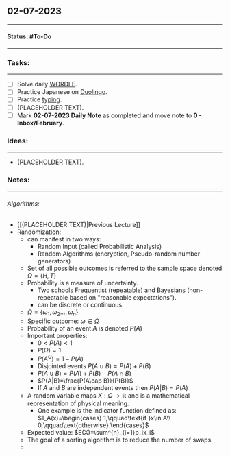 ## 02-07-2023
---
#### Status: #To-Do
---
### Tasks:
---
- [ ] Solve daily [WORDLE](https://www.nytimes.com/games/wordle/index.html).
- [ ] Practice Japanese on [Duolingo](https://www.duolingo.com/learn).
- [ ] Practice [typing](https://10fastfingers.com/typing-test/english).
- [ ] (PLACEHOLDER TEXT).
- [ ] Mark **02-07-2023 Daily Note** as completed and move note to **0 - Inbox/February**.
### Ideas:
---
- (PLACEHOLDER TEXT).
### Notes:
---
###### Algorithms:
- [[(PLACEHOLDER TEXT)|Previous Lecture]]
- Randomization:
	- can manifest in two ways:
		- Random Input (called Probabilistic Analysis)
		- Random Algorithms (encryption, Pseudo-random number generators)
	- Set of all possible outcomes is referred to the sample space denoted $\Omega=\{H,T\}$
	- Probability is a measure of uncertainty.
		- Two schools Frequentist (repeatable) and Bayesians (non-repeatable based on "reasonable expectations").
		- can be discrete or continuous.
	- $\Omega=\{\omega_1,\,\omega_2\ldots,\,\omega_n\}$
	- Specific outcome: $\omega\in\Omega$
	- Probability of an event $A$ is denoted $P(A)$
	- Important properties:
		- $0<P(A)<1$
		- $P(\Omega)=1$
		- $P(A^C)=1-P(A)$
		- Disjointed events $P(A\cup B)=P(A)+P(B)$
		- $P(A\cup B)=P(A)+P(B)-P(A\cap B)$
		- $P(A|B)=\frac{P(A\cap B)}{P(B)}$
		- If $A$ and $B$ are independent events then $P(A|B)=P(A)$
	- A random variable maps $X:\Omega\rightarrow\mathbb{R}$ and is a mathematical representation of physical meaning.
		- One example is the indicator function defined as:
		$1_A(x)=\begin{cases}
		1,\qquad\text{if }x\in A\\
		0,\qquad\text{otherwise}
		\end{cases}$
	- Expected value: $E(X)=\sum^{n}_{i=1}p_ix_i$
	- The goal of a sorting algorithm is to reduce the number of swaps.
	- 
